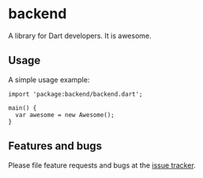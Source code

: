 # backend

A library for Dart developers. It is awesome.

## Usage

A simple usage example:

    import 'package:backend/backend.dart';

    main() {
      var awesome = new Awesome();
    }

## Features and bugs

Please file feature requests and bugs at the [issue tracker][tracker].

[tracker]: http://example.com/issues/replaceme
